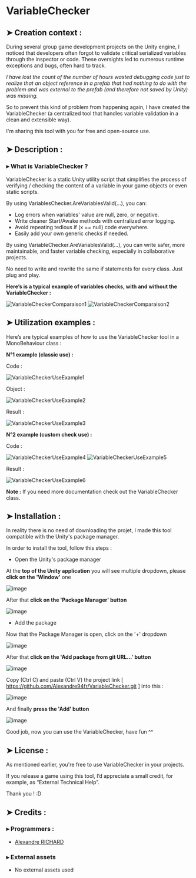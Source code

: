 # VariableChecker

## ➤ Creation context :
During several group game development projects on the Unity engine, I noticed that developers often forgot to validate critical serialized variables through the inspector or code. These oversights led to numerous runtime exceptions and bugs, often hard to track. 

_I have lost the count of the number of hours wasted debugging code just to realize that an object reference in a prefab that had nothing to do with the problem and was external to the prefab (and therefore not saved by Unity) was missing._

So to prevent this kind of problem from happening again, I have created the VariableChecker (a centralized tool that handles variable validation in a clean and extensible way).

I'm sharing this tool with you for free and open-source use.


## ➤ Description :
### ▸ What is VariableChecker ?

VariableChecker is a static Unity utility script that simplifies the process of verifying / checking the content of a variable in your game objects or even static scripts.

By using VariablesChecker.AreVariablesValid(...), you can:

- Log errors when variables' value are null, zero, or negative.
- Write cleaner Start/Awake methods with centralized error logging.
- Avoid repeating tedious if (x == null) code everywhere.
- Easily add your own generic checks if needed.

By using VariableChecker.AreVariablesValid(...), you can write safer, more maintainable, and faster variable checking, especially in collaborative projects.

No need to write and rewrite the same if statements for every class. Just plug and play.

**Here’s is a typical example of variables checks, with and without the VariableChecker :**

![VariableCheckerComparaison1](https://github.com/user-attachments/assets/a1d45565-5c95-4f08-9d10-6ac5fdb74b9b)
![VariableCheckerComparaison2](https://github.com/user-attachments/assets/cde0ad80-6d47-4b2d-8cd4-ca08f7781195)


## ➤ Utilization examples :

Here’s are typical examples of how to use the VariableChecker tool in a MonoBehaviour class :

**N°1 example (classic use) :**

Code :

![VariableCheckerUseExample1](https://github.com/user-attachments/assets/8636dd46-e6cf-4d4e-bbf8-be991c76c784)

Object :

![VariableCheckerUseExample2](https://github.com/user-attachments/assets/6460b870-4577-424d-844b-6a0564663f08)

Result :

![VariableCheckerUseExample3](https://github.com/user-attachments/assets/db940a17-f5e4-48e1-a36c-da1f2dbded9d)

**N°2 example (custom check use) :**

Code :

![VariableCheckerUseExample4](https://github.com/user-attachments/assets/46745bea-b005-4d5a-ae09-c7ab08e63d23)
![VariableCheckerUseExample5](https://github.com/user-attachments/assets/cf637d27-5533-4cee-ba94-30273a49565b)


Result :

![VariableCheckerUseExample6](https://github.com/user-attachments/assets/6a669115-819b-4564-8ecf-4126dfed1ea8)

**Note :** If you need more documentation check out the VariableChecker class.


## ➤ Installation :

In reality there is no need of downloading the projet, I made this tool compatible with the Unity's package manager.

In order to install the tool, follow this steps :

- Open the Unity's package manager

At the **top of the Unity application** you will see multiple dropdown, please **click on the 'Window'** one 

![image](https://github.com/user-attachments/assets/826603ad-3a94-437c-9e41-09537c40cf5a)

After that **click on the 'Package Manager' button**

![image](https://github.com/user-attachments/assets/bb4905eb-d86c-47dd-9da3-ef81e274f8b5)

- Add the package

Now that the Package Manager is open, click on the '+' dropdown

![image](https://github.com/user-attachments/assets/ab62972c-8340-4f3a-9b13-ce8ed35d1de1)

After that **click on the 'Add package from git URL...' button**

![image](https://github.com/user-attachments/assets/125918bd-e34d-41b5-96ee-49f6dcdb42e7)

Copy (Ctrl C) and paste (Ctrl V) the project link [ https://github.com/Alexandre94fr/VariableChecker.git ] into this :

![image](https://github.com/user-attachments/assets/1a486ff7-0708-4faf-9e59-4194044a2fa7)

And finally **press the 'Add' button**

![image](https://github.com/user-attachments/assets/c1e655a5-7b00-44b4-9c77-104036514461)

Good job, now you can use the VariableChecker, have fun ^^


## ➤ License :

As mentioned earlier, you're free to use VariableChecker in your projects. 

If you release a game using this tool, I’d appreciate a small credit, for example, as “External Technical Help”.

Thank you ! :D


## ➤ Credits :

### ▸ Programmers :
- [Alexandre RICHARD](https://github.com/Alexandre94fr)

### ▸ External assets
- No external assets used
